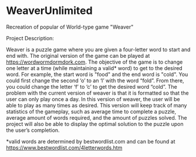 # WeaverUnlimited
Recreation of popular of World-type game "Weaver"

Project Description:

Weaver is a puzzle game where you are given a four-letter word to start and end with. The original version of the game can be played at https://wordwormdormdork.com. The objective of the game is to change one letter at a time (while maintaining a valid* word) to get to the desired word. For example, the start word is "food" and the end word is "cold". You could first change the second ‘o’ to an ‘l’ with the word “fold”. From there, you could change the letter ‘f’ to ‘c’ to get the desired word “cold”. The problem with the current version of weaver is that it is formatted so that the user can only play once a day. In this version of weaver, the user will be able to play as many times as desired. This version will keep track of many statistics of the gameplay, such as average time to complete a puzzle, average amount of words required, and the amount of puzzles solved. The project will also be able to display the optimal solution to the puzzle upon the user’s completion. 

*valid words are determined by bestwordlist.com and can be found at https://www.bestwordlist.com/4letterwords.htm
